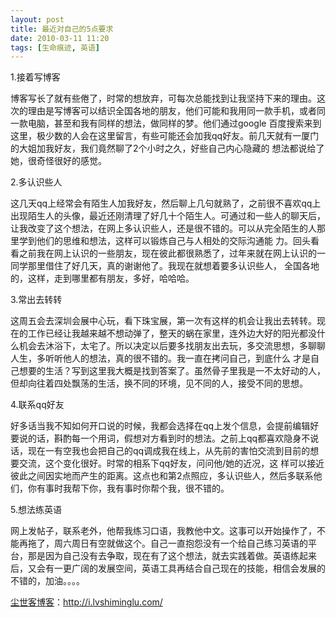 ```yaml
---
layout: post
title: 最近对自己的5点要求
date: 2010-03-11 11:20
tags: [生命痕迹, 英语]
---
```

1.接着写博客

博客写长了就有些倦了，时常的想放弃，可每次总能找到让我坚持下来的理由。这次的理由是写博客可以结识全国各地的朋友，他们可能和我用同一款手机，或者同一款电脑，甚至和我有同样的想法，做同样的梦。他们通过google 百度搜索来到这里，极少数的人会在这里留言，有些可能还会加我qq好友。前几天就有一厦门的大姐加我好友，我们竟然聊了2个小时之久，好些自己内心隐藏的 想法都说给了她，很奇怪很好的感觉。

2.多认识些人

这几天qq上经常会有陌生人加我好友，然后聊上几句就熟了，之前很不喜欢qq上出现陌生人的头像，最近还刚清理了好几十个陌生人。可通过和一些人的聊天后，让我改变了这个想法，在网上多认识些人，还是很不错的。可以从完全陌生的人那里学到他们的思维和想法，这样可以锻炼自己与人相处的交际沟通能 力。回头看看之前我在网上认识的一些朋友，现在彼此都很熟悉了，过年来就在网上认识的一同学那里借住了好几天，真的谢谢他了。我现在就想着要多认识些人， 全国各地的，这样，走到哪里都有朋友，多好，哈哈哈。

3.常出去转转

这周五会去深圳会展中心玩，看下珠宝展，第一次有这样的机会让我出去转转。现在的工作已经让我越来越不想动弹了，整天的蜗在家里，连外边大好的阳光都没什么机会去沐浴下，太宅了。所以决定以后要多找朋友出去玩，多交流思想，多聊聊人生，多听听他人的想法，真的很不错的。我一直在拷问自己，到底什么 才是自己想要的生活？写到这里我大概是找到答案了。虽然骨子里我是一不太好动的人，但却向往着四处飘荡的生活，换不同的环境，见不同的人，接受不同的思想。

4.联系qq好友

好多话当我不知如何开口说的时候，我都会选择在qq上发个信息，会提前编辑好要说的话，斟酌每一个用词，假想对方看到时的想法。之前上qq都喜欢隐身不说话，现在一有空我也会把自己的qq调成我在线上，从先前的害怕交流到目前的想要交流，这个变化很好。时常的相系下qq好友，问问他/她的近况，这 样可以接近彼此之间因实地而产生的距离。这点也和第2点照应，多认识些人，然后多联系他们，你有事时我帮下你，我有事时你帮个我，很不错的。

5.想法练英语

网上发帖子，联系老外，他帮我练习口语，我教他中文。这事可以开始操作了，不能再拖了，周六周日有空就做这个。自己一直抱怨没有一个给自己练习英语的平台，那是因为自己没有去争取，现在有了这个想法，就去实践着做。英语练起来后，又会有一更广阔的发展空间，英语工具再结合自己现在的技能，相信会发展的不错的，加油。。。。

<a href="http://i.lvshiminglu.com/">尘世客博客</a>：<a href="http://i.lvshiminglu.com/">http://i.lvshiminglu.com/</a>

